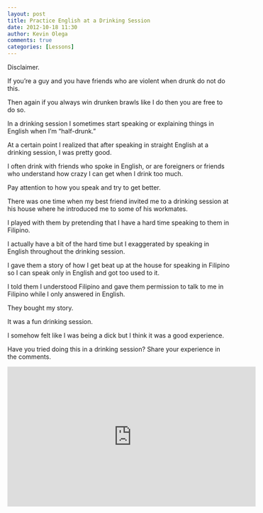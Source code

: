 ```yaml
---
layout: post
title: Practice English at a Drinking Session
date: 2012-10-18 11:30
author: Kevin Olega
comments: true
categories: [Lessons]
---
```

Disclaimer. 

If you’re a guy and you have friends who are violent when drunk do not do this. 

Then again if you always win drunken brawls like I do then you are free to do so.

In a drinking session I sometimes start speaking or explaining things in English when I’m “half-drunk.”

At a certain point I realized that after speaking in straight English at a drinking session, I was pretty good. 

I often drink with friends who spoke in English, or are foreigners or friends who understand how crazy I can get when I drink too much.

Pay attention to how you speak and try to get better.

There was one time when my best friend invited me to a drinking session at his house where he introduced me to some of his workmates. 

I played with them by pretending that I have a hard time speaking to them in Filipino. 

I actually have a bit of the hard time but I exaggerated by speaking in English throughout the drinking session. 

I gave them a story of how I get beat up at the house for speaking in Filipino so I can speak only in English and got too used to it. 

I told them I understood Filipino and gave them permission to talk to me in Filipino while I only answered in English.

They bought my story. 

It was a fun drinking session. 

I somehow felt like I was being a dick but I think it was a good experience.

Have you tried doing this in a drinking session? Share your experience in the comments.

<iframe width="560" height="315" src="https://www.youtube.com/embed/e64lOyRh4TY" frameborder="0" allow="accelerometer; autoplay; encrypted-media; gyroscope; picture-in-picture" allowfullscreen></iframe>
